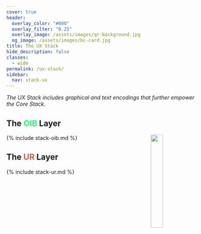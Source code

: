 ```yaml
---
cover: true
header:
  overlay_color: "#000"
  overlay_filter: "0.25"
  overlay_image: /assets/images/qr-background.jpg
  og_image: /assets/images/bc-card.jpg
title: The UX Stack
hide_description: false
classes:
  - wide
permalink: /ux-stack/
sidebar:
  nav: stack-ux
---
```


<i>The UX Stack includes graphical and text encodings that further empower the Core Stack.</i>

## The <font color="#2df775">OIB</font> Layer

<a href="/"><img src="https://developer.blockchaincommons.com/assets/images/bc-stack-ux.png" style="margin-left: 20px; float: right" width="25%"></a>{% include stack-oib.md %}

## The <font color="#c96055">UR</font> Layer

{% include stack-ur.md %}
